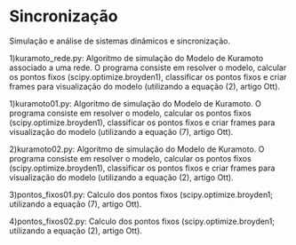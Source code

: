 # Sincronização
Simulação e análise de sistemas dinâmicos e sincronização.

1)kuramoto_rede.py: Algoritmo de simulação do Modelo de Kuramoto associado a uma rede. O programa consiste em resolver o modelo, calcular os pontos fixos (scipy.optimize.broyden1), classificar os pontos fixos e criar frames para visualização do modelo (utilizando a equação (2), artigo Ott).

1)kuramoto01.py: Algoritmo de simulação do Modelo de Kuramoto. O programa consiste em resolver o modelo, calcular os pontos fixos (scipy.optimize.broyden1), classificar os pontos fixos e criar frames para visualização do modelo (utilizando a equação (7), artigo Ott).

2)kuramoto02.py: Algoritmo de simulação do Modelo de Kuramoto. O programa consiste em resolver o modelo, calcular os pontos fixos (scipy.optimize.broyden1), classificar os pontos fixos e criar frames para visualização do modelo (utilizando a equação (2), artigo Ott).

3)pontos_fixos01.py: Calculo dos pontos fixos (scipy.optimize.broyden1; utilizando a equação (7), artigo Ott).

4)pontos_fixos02.py: Calculo dos pontos fixos (scipy.optimize.broyden1; utilizando a equação (2), artigo Ott).